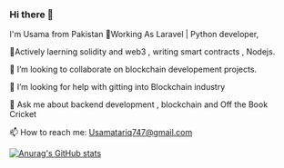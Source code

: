 ### Hi there 👋
I'm Usama from Pakistan
 🔭Working As Laravel | Python developer,
 
🌱Actively laerning solidity and web3 , writing smart contracts , Nodejs.

👯 I’m looking to collaborate on blockchain developement projects.

🤔 I’m looking for help with gitting into Blockchain industry

💬 Ask me about backend development , blockchain and Off the Book Cricket  

📫 How to reach me: Usamatariq747@gmail.com

[![Anurag's GitHub stats](https://github-readme-stats.vercel.app/api?username=UsaMaH11)](https://github.com/anuraghazra/github-readme-stats)
